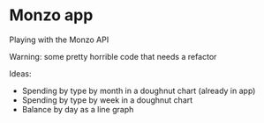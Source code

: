# Monzo app

Playing with the Monzo API

Warning: some pretty horrible code that needs a refactor

Ideas:

* Spending by type by month in a doughnut chart (already in app)
* Spending by type by week in a doughnut chart
* Balance by day as a line graph
